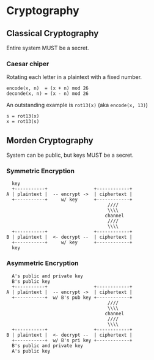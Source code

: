 # Cryptography

## Classical Cryptography

Entire system MUST be a secret.

### Caesar chiper

Rotating each letter in a plaintext with a fixed number.

```
encode(x, n)  = (x + n) mod 26
deconde(x, n) = (x - n) mod 26
```

An outstanding example is `rot13(x)` (aka `encode(x, 13)`)

```
s = rot13(x)
x = rot13(s)
```

## Morden Cryptography

System can be public, but keys MUST be a secret.

### Symmetric Encryption

```
  key
  +-----------+                 +------------+
A | plaintext |  -- encrypt ->  | ciphertext |
  +-----------+     w/ key      +------------+
                                     ////
                                     \\\\
                                    channel
                                     ////
                                     \\\\
  +-----------+                 +------------+
B | plaintext |  <- decrypt --  | ciphertext |
  +-----------+     w/ key      +------------+
  key
```

### Asymmetric Encryption

```
  A's public and private key
  B's public key
  +-----------+                 +------------+
A | plaintext |  -- encrypt ->  | ciphertext |
  +-----------+  w/ B's pub key +------------+
                                     ////
                                     \\\\
                                    channel
                                     ////
                                     \\\\
  +-----------+                 +------------+
B | plaintext |  <- decrypt --  | ciphertext |
  +-----------+  w/ B's pri key +------------+
  B's public and private key
  A's public key
```
